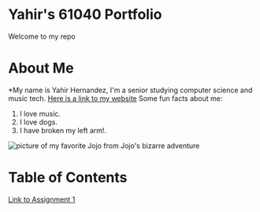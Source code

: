 # Yahir's 61040 Portfolio
Welcome to my repo

# About Me
*My name is Yahir Hernandez, I'm a senior studying computer science and music tech. [Here is a link to my website](https://yahirhernandez.com)
Some fun facts about me:
1. I love music.
2. I love dogs.
3. I have broken my left arm!.

![picture of my favorite Jojo from Jojo's bizarre adventure](https://static.wikia.nocookie.net/dc50568f-39e7-4be2-a730-236f6b2c9352/scale-to-width/755)


# Table of Contents
[Link to Assignment 1](assignments/assignment1.md)
